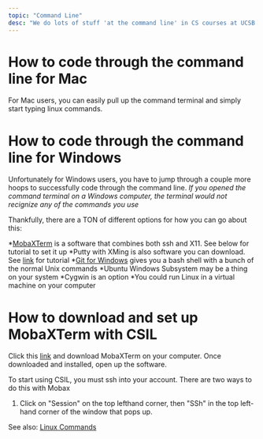 ```yaml
---
topic: "Command Line"
desc: "We do lots of stuff 'at the command line' in CS courses at UCSB... "
---
```


# How to code through the command line for Mac

For Mac users, you can easily pull up the command terminal and simply start typing linux commands.

# How to code through the command line for Windows

Unfortunately for Windows users, you have to jump through a couple more hoops to successfully code through the command line.
*If you opened the command terminal on a Windows computer, the terminal would not recignize any of the commands you use*

Thankfully, there are a TON of different options for how you can go about this:


*[MobaXTerm](https://mobaxterm.mobatek.net/) is a software that combines both ssh and X11. See below for tutorial to set it up
*Putty with XMing is also software you can download. See [link](https://foo.cs.ucsb.edu/56wiki/index.php/CSIL_Access:Windows) for tutorial 
*[Git for Windows](https://git-scm.com/) gives you a bash shell with a bunch of the normal Unix commands
*Ubuntu Windows Subsystem may be a thing on your system
*Cygwin is an option
*You could run Linux in a virtual machine on your computer

# How to download and set up MobaXTerm with CSIL

Click this [link](https://mobaxterm.mobatek.net/download-home-edition.html) and download MobaXTerm on your computer.
Once downloaded and installed, open up the software.

To start using CSIL, you must ssh into your account. There are two ways to do this with Mobax

1. Click on "Session" on the top lefthand corner, then "SSh" in the top left-hand corner of the window that pops up.



See also: [Linux Commands](/topics/linux_commands/)


